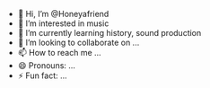 - 👋 Hi, I’m @Honeyafriend
- 👀 I’m interested in music
- 🌱 I’m currently learning history, sound production
- 💞️ I’m looking to collaborate on ...
- 📫 How to reach me ...
- 😄 Pronouns: ...
- ⚡ Fun fact: ...

<!---
Honeyafriend/Honeyafriend is a ✨ special ✨ repository because its `README.md` (this file) appears on your GitHub profile.
You can click the Preview link to take a look at your changes.
--->

